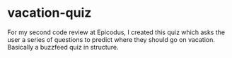 # vacation-quiz
For my second code review at Epicodus, I created this quiz which asks the user a series of questions to predict where they should go on vacation.  Basically a buzzfeed quiz in structure.
